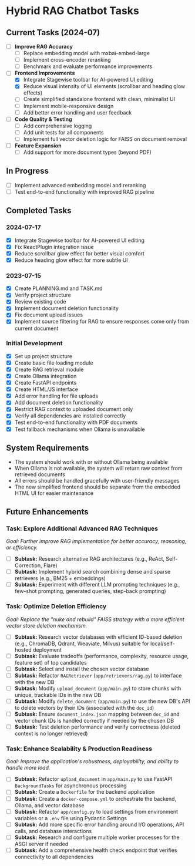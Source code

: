 # Hybrid RAG Chatbot Tasks

## Current Tasks (2024-07)

- [ ] **Improve RAG Accuracy**
  - [ ] Replace embedding model with mxbai-embed-large
  - [ ] Implement cross-encoder reranking
  - [ ] Benchmark and evaluate performance improvements
- [ ] **Frontend Improvements**
  - [x] Integrate Stagewise toolbar for AI-powered UI editing
  - [x] Reduce visual intensity of UI elements (scrollbar and heading glow effects)
  - [ ] Create simplified standalone frontend with clean, minimalist UI
  - [ ] Implement mobile-responsive design
  - [ ] Add better error handling and user feedback
- [ ] **Code Quality & Testing**
  - [ ] Add comprehensive logging
  - [ ] Add unit tests for all components
  - [ ] Implement full vector deletion logic for FAISS on document removal
- [ ] **Feature Expansion**
  - [ ] Add support for more document types (beyond PDF)

## In Progress

- [ ] Implement advanced embedding model and reranking
- [ ] Test end-to-end functionality with improved RAG pipeline

## Completed Tasks

### 2024-07-17
- [x] Integrate Stagewise toolbar for AI-powered UI editing
- [x] Fix ReactPlugin integration issue
- [x] Reduce scrollbar glow effect for better visual comfort
- [x] Reduce heading glow effect for more subtle UI

### 2023-07-15
- [x] Create PLANNING.md and TASK.md
- [x] Verify project structure
- [x] Review existing code
- [x] Implement document deletion functionality
- [x] Fix document upload issues
- [x] Implement source filtering for RAG to ensure responses come only from current document

### Initial Development
- [x] Set up project structure
- [x] Create basic file loading module
- [x] Create RAG retrieval module
- [x] Create Ollama integration
- [x] Create FastAPI endpoints
- [x] Create HTML/JS interface
- [x] Add error handling for file uploads
- [x] Add document deletion functionality
- [x] Restrict RAG context to uploaded document only
- [x] Verify all dependencies are installed correctly
- [x] Test end-to-end functionality with PDF documents
- [x] Test fallback mechanisms when Ollama is unavailable

## System Requirements

- The system should work with or without Ollama being available
- When Ollama is not available, the system will return raw context from retrieved documents
- All errors should be handled gracefully with user-friendly messages
- The new simplified frontend should be separate from the embedded HTML UI for easier maintenance

## Future Enhancements

### Task: Explore Additional Advanced RAG Techniques
*Goal: Further improve RAG implementation for better accuracy, reasoning, or efficiency.*

- [ ] **Subtask:** Research alternative RAG architectures (e.g., ReAct, Self-Correction, Flare)
- [ ] **Subtask:** Implement hybrid search combining dense and sparse retrievers (e.g., BM25 + embeddings)
- [ ] **Subtask:** Experiment with different LLM prompting techniques (e.g., few-shot prompting, generated queries, step-back prompting)

### Task: Optimize Deletion Efficiency
*Goal: Replace the "nuke and rebuild" FAISS strategy with a more efficient vector store deletion mechanism.*

- [ ] **Subtask:** Research vector databases with efficient ID-based deletion (e.g., ChromaDB, Qdrant, Weaviate, Milvus) suitable for local/self-hosted deployment
- [ ] **Subtask:** Evaluate tradeoffs (performance, complexity, resource usage, feature set) of top candidates
- [ ] **Subtask:** Select and install the chosen vector database
- [ ] **Subtask:** Refactor `RAGRetriever` (`app/retrievers/rag.py`) to interface with the new DB
- [ ] **Subtask:** Modify `upload_document` (`app/main.py`) to store chunks with unique, trackable IDs in the new DB
- [ ] **Subtask:** Modify `delete_document` (`app/main.py`) to use the new DB's API to delete vectors by their IDs (associated with the `doc_id`)
- [ ] **Subtask:** Ensure `document_index.json` mapping between `doc_id` and vector chunk IDs is handled correctly if needed by the chosen DB
- [ ] **Subtask:** Test deletion performance and verify correctness (deleted context is no longer retrieved)

### Task: Enhance Scalability & Production Readiness
*Goal: Improve the application's robustness, deployability, and ability to handle more load.*

- [ ] **Subtask:** Refactor `upload_document` in `app/main.py` to use FastAPI `BackgroundTasks` for asynchronous processing
- [ ] **Subtask:** Create a `Dockerfile` for the backend application
- [ ] **Subtask:** Create a `docker-compose.yml` to orchestrate the backend, Ollama, and vector database
- [ ] **Subtask:** Refactor `app/config.py` to load settings from environment variables or a `.env` file using Pydantic Settings
- [ ] **Subtask:** Add more specific error handling around I/O operations, API calls, and database interactions
- [ ] **Subtask:** Research and configure multiple worker processes for the ASGI server if needed
- [ ] **Subtask:** Add a comprehensive health check endpoint that verifies connectivity to all dependencies 